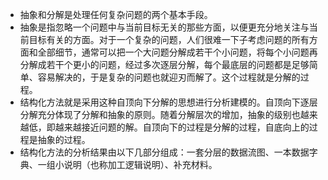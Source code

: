 - 抽象和分解是处理任何复杂问题的两个基本手段。
- 抽象是指忽略一个问题中与当前目标无关的那些方面，以便更充分地关注与当前目标有关的方面。对于一个复杂的问题，人们很难一下子考虑问题的所有方面和全部细节，通常可以把一个大问题分解成若干个小问题，将每个小问题再分解成若干个更小的问题，经过多次逐层分解，每个最底层的问题都是足够简单、容易解决的，于是复杂的问题也就迎刃而解了。这个过程就是分解的过程。
- 结构化方法就是采用这种自顶向下分解的思想进行分析建模的。自顶向下逐层分解充分体现了分解和抽象的原则。随着分解层次的增加，抽象的级别也越来越低，即越来越接近问题的解。自顶向下的过程是分解的过程，自底向上的过程是抽象的过程。
- 结构化方法的分析结果由以下几部分组成：一套分层的数据流图、一本数据字典、一组小说明（也称加工逻辑说明）、补充材料。